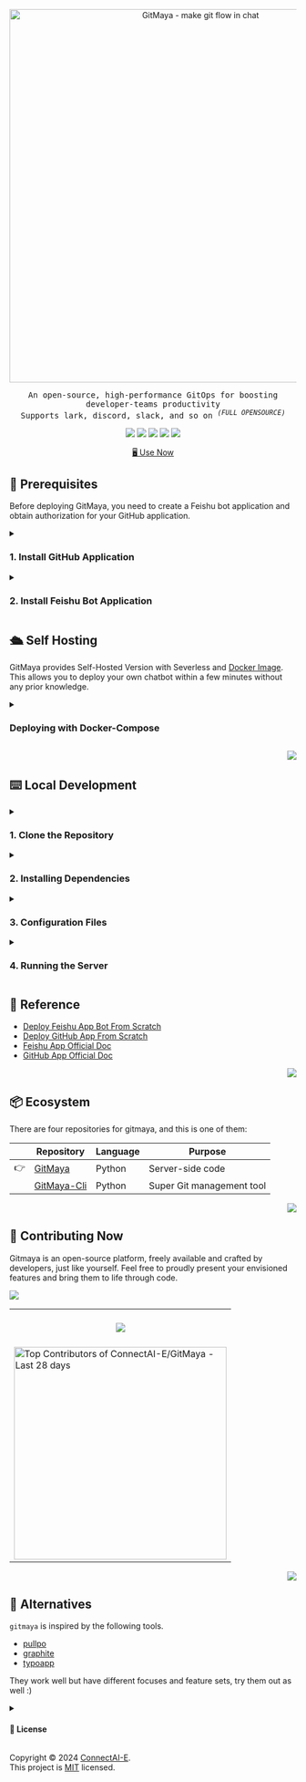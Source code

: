 <a name="readme-top"></a>

<div align="center">
<a href="https://gitmaya.com" target="_blank" style="display: block" align="center">
  <picture>
    <source media="(prefers-color-scheme: dark)" srcset="https://github.com/ConnectAI-E/GitMaya/assets/50035229/45cfd4f3-9c17-44d2-b6b7-3aa97c08006b" width="655" height="auto">
    <img alt="GitMaya - make git flow in chat " src="https://github.com/ConnectAI-E/GitMaya/assets/50035229/1c28f0ca-d6e6-4ebd-b858-c4be3eff845e" width="655" height="auto">
  </picture>
</a>
<p align='center'>
  <samp>An open-source, high-performance GitOps for boosting developer-teams productivity</samp>
<br/>
 <samp>Supports lark, discord, slack, and so on <sup><em>(FULL OPENSOURCE)</em></sup></samp>
</p>

<!-- SHIELD GROUP -->

[![][github-contributors-shield]][github-contributors-link]
[![][github-forks-shield]][github-forks-link]
[![][github-stars-shield]][github-stars-link]
[![][github-issues-shield]][github-issues-link]
[![][github-license-shield]][github-license-link]<br>

</div>

<p align="center">
    <a href="https://gitmaya.com">🖥 Use Now </a>
</p>

## 📃 Prerequisites

Before deploying GitMaya, you need to create a Feishu bot application and obtain authorization for your GitHub application.

<details>
<summary>

### 1. Install GitHub Application

</summary>
You need to create a GitHub app at first, for details refer to [Deploy GitHub App From Scratch][Deploy GitHub App From Scratch].

</details>

<details>
<summary>

### 2. Install Feishu Bot Application

</summary>
After installing the GitHub application, proceed to bind the Feishu application. The Feishu bot application can be set up with the help of [**`botops`**](https://github.com/ConnectAI-E/botops). (recommended)

```fish
# gitmaya.botops.example.json provided in the project
npx botops deploy gitmaya.botops.example.json
```

or by referring to [Deploy Feishu App Bot From Scratch][Deploy Feishu App Bot From Scratch]

</details>

## 🛳 Self Hosting

GitMaya provides Self-Hosted Version with Severless and [Docker Image][docker-release-link]. This allows you to deploy your own chatbot within a few minutes without any prior knowledge.

<!-- ### `A` Deploying with Zeabur or Sealos

If you want to deploy this service yourself on either Zeabur or Sealos, you can follow these steps:

- Prepare GitHub App
- todo
<div align="center">

|                     Deploy with Zeabur                      |                     Deploy with Sealos                      |
| :---------------------------------------------------------: | :---------------------------------------------------------: |
| [![][deploy-on-zeabur-button-image]][deploy-on-zeabur-link] | [![][deploy-on-sealos-button-image]][deploy-on-sealos-link] |

</div>

> \[!TIP]
>
> We suggest you redeploy using the following steps, [📘 Maintaining Updates with GitMaya Self-Deployment](https://github.com/connectai-e/gitmaya/wiki/Upstream-Sync). -->
<details>
<summary>

### Deploying with Docker-Compose

</summary>
[![][docker-release-shield]][docker-release-link]
[![][docker-size-shield]][docker-size-link]
[![][docker-pulls-shield]][docker-pulls-link]

We provide a Docker image for deploying the GitMaya service on your own private device. Use the following command to start the GitMaya service:

### 1. Download the `docker-compose.yml` and `.env` File

First, download the `docker-compose.yml` and `.env` file; they contain the configuration for the GitMaya services, including MySQL, Celery, and Redis.

```fish
$ wget https://raw.githubusercontent.com/ConnectAI-E/GitMaya/main/deploy/docker-compose.yml
$ wget https://raw.githubusercontent.com/ConnectAI-E/GitMaya/main/deploy/.env.example -O .env
```

### 2. Configure the Environment Variables

Then, you need to configure the .env file.

```fish
$ vim .env
```

**Replacing your own pem into .env file**

```fish
SECRET_KEY="<REPLACE>"
FLASK_PERMANENT_SESSION_LIFETIME=86400*30
FLASK_SQLALCHEMY_DATABASE_URI="mysql+pymysql://root:gitmaya2023@mysql:3306/gitmaya?charset=utf8mb4&binary_prefix=true"

GITHUB_APP_PRIVATE_KEY="-----BEGIN RSA PRIVATE KEY-----
<replace you private key>
-----END RSA PRIVATE KEY-----"
```

> \[!NOTE]
> `.env` **file supports multi-line string, so the .pem file could be pasted into .env file directly**

### 3. Run the Images

It will init database in first time, thus it may contain a few error messages in logs.

```fish
$ docker-compose up -d
```

<!-- > \[!NOTE]
>
> For detailed instructions on deploying with Docker, please refer to the [📘 Docker Deployment Guide](https://github.com/connectai-e/gitmaya/wiki/Docker-Deployment) -->

<!-- <details><summary><h4>🫙 Docker-Compose Environment Variable</h4></summary>

This project provides some additional configuration items set with environment variables:

| Environment Variable | Required | Description                                              | Example              |
| -------------------- | -------- | -------------------------------------------------------- | -------------------- |
| `OPENAI_API_KEY`     | Yes      | This is the API key you apply on the OpenAI account page | `sk-xxxxxx...xxxxxx` | -->
<!--
> \[!NOTE]
>
> The complete list of environment variables can be found in the [📘 Environment Variables](https://github.com/connectai-e/gitmaya/wiki/Environment-Variable) -->

</details>
<div align="right">

[![][back-to-top]](#readme-top)

</div>
</details>

</details>

## ⌨️ Local Development

<!-- You can use GitHub Codespaces for online development:

[![][codespaces-shield]][codespaces-link]

Or clone it for local development: -->

<details>
<summary>

### 1. Clone the Repository

</summary>

Clone the repository to your local machine or server:

```fish
$ git clone https://github.com/ConnectAI-E/GitMaya.git
$ cd GitMaya
```

</details>

<details>
<summary>

### 2. Installing Dependencies

</summary>

#### Using pip

If you are using `pip`

```fish
$ pip install -r requirements.txt
```

#### Using pdm(Recommended)

If you are using `pdm`

```fish
$ pdm install
```

Activate the virtual environment:

```fish
$ eval $(pdm venv activate)
```

</details>

<details>
<summary>

### 3. Configuration Files

</summary>
Before starting, ensure you have the following configuration files in place:

- `.env`: **Configure Feishu, GitHub, and various middleware variables. We provide an example [example.env](https://github.com/ConnectAI-E/GitMaya/blob/main/example.env) for referring**

Configure database by replacing relevant variables

```fish
# Database Settings
FLASK_SQLALCHEMY_DATABASE_URI="mysql+pymysql://root:gitmaya2023@mysql:3306/gitmaya?charset=utf8mb4&binary_prefix=true"
```

Configure Celery, using Redis as Broker

```fish
# Celery Settings
CELERY_BROKER_URL=redis://redis:6379/1
CELERY_RESULT_BACKEND=redis://redis:6379/2
```

Configure GitHub App, for details refer to: [Deploy GitHub App From Scratch][Deploy GitHub App From Scratch]

```fish
# GitHub Settings
GITHUB_APP_NAME=test
GITHUB_APP_ID=1024
GITHUB_APP_PRIVATE_KEY_PATH=/server/pem.pem
GITHUB_CLIENT_ID=test
GITHUB_CLIENT_SECRET=test
GITHUB_WEBHOOK_SECRET=secret
GITHUB_APP_PRIVATE_KEY="-----BEGIN RSA PRIVATE KEY-----
<replace you private key>
-----END RSA PRIVATE KEY-----"
```

Configure server address

```fish
HOST=0.0.0.0
PORT=8888
DOMAIN=http://localhost:8888
```

(Optional) Configure Flask

```fish
# Flask Settings
SECRET_KEY="test"
FLASK_PERMANENT_SESSION_LIFETIME=86400
```

</details>

<details>
<summary>

### 4. Running the Server

</summary>

Start Redis：

```fish
$ docker run -d -p 6379:6379 redis
```

Start Celery, using Redis as Broker：

```fish
$ cd server
$ celery -A tasks.celery worker -l INFO -c 2
```

Start MySQL：

```fish
$ docker run -d -p 3306:3306 mysql
```

Create database and tables **(needed only once)**:

```fish
$ flask --app server/server:app create
```

Run the GitMaya server by using `gunicorn`:

```fish
$ gunicorn --worker-class=gevent --workers 1 --bind 0.0.0.0:8888 -t 600 --keep-alive 60 --log-level=info server:app
```

</details>

</details>

## 📕 Reference

- [Deploy Feishu App Bot From Scratch][Deploy GitHub App From Scratch]
- [Deploy GitHub App From Scratch][Deploy GitHub App From Scratch]
- [Feishu App Official Doc][Feishu App Official Doc]
- [GitHub App Official Doc][GitHub App Official Doc]

<div align="right">

[![][back-to-top]](#readme-top)

</div>

## 📦 Ecosystem

There are four repositories for gitmaya, and this is one of them:

|     | Repository                                                | Language | Purpose                   |
| --- | --------------------------------------------------------- | -------- | ------------------------- |
| 👉  | [GitMaya](https://github.com/ConnectAI-E/GitMaya)         | Python   | Server-side code          |
|     | [GitMaya-Cli](https://github.com/ConnectAI-E/GitMaya-Cli) | Python   | Super Git management tool |

<div align="right">

[![][back-to-top]](#readme-top)

</div>

## 🤝 Contributing Now

Gitmaya is an open-source platform, freely available and crafted by developers, just like yourself. Feel free to proudly present your envisioned features and bring them to life through code.

[![][pr-welcome-shield]][pr-welcome-link]

<a href="https://github.com/connectai-e/gitmaya/graphs/contributors" target="_blank">
  <table>
    <tr>
      <th colspan="2">
        <br>
        <img src="https://contrib.rocks/image?repo=connectai-e/gitmaya">
        <br><br>
      </th>
    </tr>
    <tr>
      <td>
        <picture>
          <source media="(prefers-color-scheme: dark)" srcset="https://next.ossinsight.io/widgets/official/compose-recent-top-contributors/thumbnail.png?repo_id=734566084&image_size=auto&color_scheme=dark" width="373" height="auto">
          <img alt="Top Contributors of ConnectAI-E/GitMaya - Last 28 days" src="https://next.ossinsight.io/widgets/official/compose-recent-top-contributors/thumbnail.png?repo_id=734566084&image_size=auto&color_scheme=light" width="373" height="auto">
        </picture>
      </td>
    </tr>
  </table>
</a>

<div align="right">

[![][back-to-top]](#readme-top)

</div>

## 👻 Alternatives

`gitmaya` is inspired by the following tools.

- [pullpo](https://pullpo.io/)
- [graphite](https://graphite.dev/)
- [typoapp](https://typoapp.io/)

They work well but have different focuses and feature sets, try them out as well :)

<details><summary><h4>📝 License</h4></summary>

[![][fossa-license-shield]][fossa-license-link]

</details>

Copyright © 2024 [ConnectAI-E][profile-link]. <br />
This project is [MIT](./LICENSE) licensed.

<!-- LINK GROUP -->

[back-to-top]: https://img.shields.io/badge/-BACK_TO_TOP-151515?style=flat-square

[fossa-license-link]: [https://app.fossa.com/projects/git%2Bgithub.com%2Fconnectai-e%2Fgitmaya](https://app.fossa.com/projects/git%2Bgithub.com%2FConnectAI-E%2FGitMaya?ref=badge_large)
[fossa-license-shield]: https://app.fossa.com/api/projects/git%2Bgithub.com%2FConnectAI-E%2FGitMaya.svg?type=large
[profile-link]: https://github.com/connectai-e
[pr-welcome-link]: https://github.com/connectai-e/gitmaya/pulls
[pr-welcome-shield]: https://img.shields.io/badge/🤯_pr_welcome-%E2%86%92-ffcb47?labelColor=black&style=for-the-badge
[codespaces-link]: https://codespaces.new/connectai-e/gitmaya
[codespaces-shield]: https://github.com/codespaces/badge.svg
[github-contributors-link]: https://github.com/connectai-e/gitmaya/graphs/contributors
[github-contributors-shield]: https://img.shields.io/github/contributors/connectai-e/gitmaya?color=c4f042&labelColor=black&style=flat-square
[github-forks-link]: https://github.com/connectai-e/gitmaya/network/members
[github-forks-shield]: https://img.shields.io/github/forks/connectai-e/gitmaya?color=8ae8ff&labelColor=black&style=flat-square
[github-issues-link]: https://github.com/connectai-e/gitmaya/issues
[github-issues-shield]: https://img.shields.io/github/issues/connectai-e/gitmaya?color=ff80eb&labelColor=black&style=flat-square
[github-license-link]: https://github.com/connectai-e/gitmaya/blob/main/LICENSE
[github-license-shield]: https://img.shields.io/github/license/connectai-e/gitmaya?color=white&labelColor=black&style=flat-square
[github-project-link]: https://github.com/connectai-e/gitmaya/projects
[github-release-link]: https://github.com/connectai-e/gitmaya/releases
[github-releasedate-link]: https://github.com/connectai-e/gitmaya/releases
[github-releasedate-shield]: https://img.shields.io/github/release-date/connectai-e/gitmaya?labelColor=black&style=flat-square
[github-stars-link]: https://github.com/connectai-e/gitmaya/network/stargazers
[github-stars-shield]: https://img.shields.io/github/stars/connectai-e/gitmaya?color=ffcb47&labelColor=black&style=flat-square
[docker-pulls-link]: https://hub.docker.com/r/connectai/gitmaya
[docker-pulls-shield]: https://img.shields.io/docker/pulls/connectai/gitmaya?color=45cc11&labelColor=black&style=flat-square
[docker-release-link]: https://hub.docker.com/r/connectai/gitmaya
[docker-release-shield]: https://img.shields.io/docker/v/connectai/gitmaya?color=369eff&label=docker&labelColor=black&logo=docker&logoColor=white&style=flat-square
[docker-size-link]: https://hub.docker.com/r/connectai/gitmaya
[docker-size-shield]: https://img.shields.io/docker/image-size/connectai/gitmaya?color=369eff&labelColor=black&style=flat-square
[deploy-on-sealos-button-image]: https://raw.githubusercontent.com/labring-actions/templates/main/Deploy-on-Sealos.svg
[deploy-on-sealos-link]: https://cloud.sealos.io/?xxx
[deploy-on-zeabur-button-image]: https://zeabur.com/button.svg
[deploy-on-zeabur-link]: https://zeabur.com/templates/xxx
[Deploy GitHub App From Scratch]: https://connect-ai.feishu.cn/wiki/OnVNwqZlhi5yM4keBWAcUF3ynFf?from=from_copylink
[Deploy GitHub App From Scratch]: https://connect-ai.feishu.cn/wiki/Qwq0wmamFiFTaXk1hfocwfpNnqf?from=from_copylink
[Deploy Feishu App Bot From Scratch]: https://connect-ai.feishu.cn/wiki/NQXywcS3Siqw60kYX8IcknDfn1e?from=from_copylink
[Feishu App Official Doc]: https://open.feishu.cn/document/home/develop-a-bot-in-5-minutes/step-1-create-app-and-enable-robot-capabilities
[GitHub App Official Doc]: https://docs.github.com/en/developers/apps/creating-a-github-app
